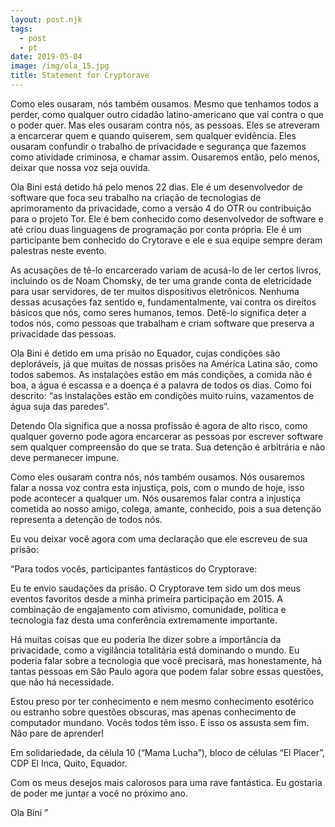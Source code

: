 ```yaml
---
layout: post.njk
tags:
  - post
  - pt
date: 2019-05-04
image: /img/ola_15.jpg
title: Statement for Cryptorave
---
```


Como eles ousaram, nós também ousamos. Mesmo que tenhamos todos a perder, como qualquer outro cidadão latino-americano que vai contra o que o poder quer. Mas eles ousaram contra nós, as pessoas. Eles se atreveram a encarcerar quem e quando quiserem, sem qualquer evidência. Eles ousaram confundir o trabalho de privacidade e segurança que fazemos como atividade criminosa, e chamar assim. Ousaremos então, pelo menos, deixar que nossa voz seja ouvida.

Ola Bini está detido há pelo menos 22 dias. Ele é um desenvolvedor de software que foca seu trabalho na criação de tecnologias de aprimoramento da privacidade, como a versão 4 do OTR ou contribuição para o projeto Tor. Ele é bem conhecido como desenvolvedor de software e até criou duas linguagens de programação por conta própria. Ele é um participante bem conhecido do Crytorave e ele e sua equipe sempre deram palestras neste evento.

As acusações de tê-lo encarcerado variam de acusá-lo de ler certos livros, incluindo os de Noam Chomsky, de ter uma grande conta de eletricidade para usar servidores, de ter muitos dispositivos eletrônicos. Nenhuma dessas acusações faz sentido e, fundamentalmente, vai contra os direitos básicos que nós, como seres humanos, temos. Detê-lo significa deter a todos nós, como pessoas que trabalham e criam software que preserva a privacidade das pessoas.

Ola Bini é detido em uma prisão no Equador, cujas condições são deploráveis, já que muitas de nossas prisões na América Latina são, como todos sabemos. As instalações estão em más condições, a comida não é boa, a água é escassa e a doença é a palavra de todos os dias. Como foi descrito: “as instalações estão em condições muito ruins, vazamentos de água suja das paredes”.

Detendo Ola significa que a nossa profissão é agora de alto risco, como qualquer governo pode agora encarcerar as pessoas por escrever software sem qualquer compreensão do que se trata. Sua detenção é arbitrária e não deve permanecer impune.

Como eles ousaram contra nós, nós também ousamos. Nós ousaremos falar a nossa voz contra esta injustiça, pois, com o mundo de hoje, isso pode acontecer a qualquer um. Nós ousaremos falar contra a injustiça cometida ao nosso amigo, colega, amante, conhecido, pois a sua detenção representa a detenção de todos nós.

Eu vou deixar você agora com uma declaração que ele escreveu de sua prisão:

“Para todos vocês, participantes fantásticos do Cryptorave:

Eu te envio saudações da prisão. O Cryptorave tem sido um dos meus eventos favoritos desde a minha primeira participação em 2015. A combinação de engajamento com ativismo, comunidade, política e tecnologia faz desta uma conferência extremamente importante.

Há muitas coisas que eu poderia lhe dizer sobre a importância da privacidade, como a vigilância totalitária está dominando o mundo. Eu poderia falar sobre a tecnologia que você precisará, mas honestamente, há tantas pessoas em São Paulo agora que podem falar sobre essas questões, que não há necessidade.

Estou preso por ter conhecimento e nem mesmo conhecimento esotérico ou estranho sobre questões obscuras, mas apenas conhecimento de computador mundano. Vocês todos têm isso. E isso os assusta sem fim. Não pare de aprender!

Em solidariedade, da célula 10 (“Mama Lucha”), bloco de células “El Placer”, CDP El Inca, Quito, Equador.

Com os meus desejos mais calorosos para uma rave fantástica. Eu gostaria de poder me juntar a você no próximo ano.

Ola Bini ”
